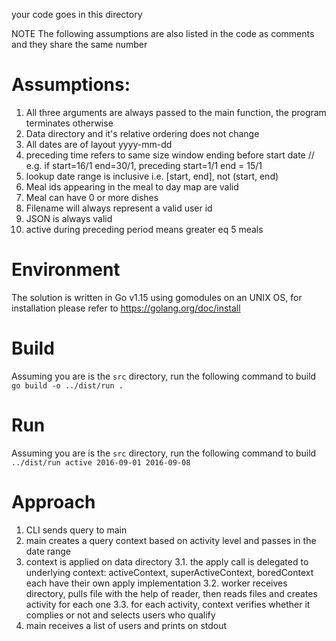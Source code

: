 your code goes in this directory

NOTE The following assumptions are also listed in the code as comments and they share the same number
# Assumptions:
1. All three arguments are always passed to the main function, the program terminates otherwise
2. Data directory and it's relative ordering does not change
3. All dates are of layout yyyy-mm-dd
4. preceding time refers to same size window ending before start date
	// e.g. if start=16/1 end=30/1, preceding start=1/1 end = 15/1
5. lookup date range is inclusive i.e. [start, end], not (start, end)
6. Meal ids appearing in the meal to day map are valid
7. Meal can have 0 or more dishes
8. Filename will always represent a valid user id
9. JSON is always valid
10. active during preceding period means greater eq 5 meals

# Environment
The solution is written in Go v1.15 using gomodules on an UNIX OS, for installation please refer to https://golang.org/doc/install

# Build
Assuming you are is the `src` directory, run the following command to build
`go build -o ../dist/run .`

# Run 
Assuming you are is the `src` directory, run the following command to build
`../dist/run active 2016-09-01 2016-09-08`

# Approach
1. CLI sends query to main
2. main creates a query context based on activity level and passes in the date range
3. context is applied on data directory
  3.1. the apply call is delegated to underlying context: activeContext, superActiveContext, boredContext each have their own apply implementation
  3.2. worker receives directory, pulls file with the help of reader, then reads files and creates activity for each one
  3.3. for each activity, context verifies whether it complies or not and selects users who qualify
4. main receives a list of users and prints on stdout
